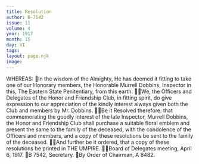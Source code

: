 ```yaml
---
title: Resolution
author: B-7542
issue: 11
volume: 4
year: 1917
month: 15
day: VI
tags:
layout: page.njk
image:
---
```

WHEREAS: In the wisdom of the Almighty, He has deemed it fitting to take one of our Honorary members, the Honorable Murrell Dobbins, Inspector in this, The Eastern State Penitentiary, from this earth. We, the Officers and Delegates of the Honor and Friendship Club, in fitting spirit, do give expression to our appreciation of the kindly interest always given both the Club and members by Mr. Dobbins. Be it Resolved therefore: that commemorating the goodly interest of the late Inspector, Murrell Dobbins, the Honor and Friendship Club shall purchase a suitable floral emblem and present the same to the family of the deceased, with the condolence of the Officers and members, and a copy of these resolutions be sent to the family of the deceased. And further be it ordered, that a copy of these resolutions be printed in THE UMPIRE. Board of Delegates meeting, April 6, 1917. B 7542, Secretary. By Order of Chairman, A 8482. 
